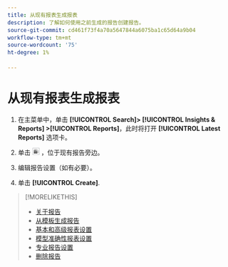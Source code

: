 ```yaml
---
title: 从现有报表生成报表
description: 了解如何使用之前生成的报告创建报告。
source-git-commit: cd461f73f4a70a5647844a6075ba1c65d64a9b04
workflow-type: tm+mt
source-wordcount: '75'
ht-degree: 1%

---
```


# 从现有报表生成报表

1. 在主菜单中，单击 **[!UICONTROL Search]> [!UICONTROL Insights & Reports] >[!UICONTROL Reports]**，此时将打开 **[!UICONTROL Latest Reports]** 选项卡。

1. 单击 ![“创建类似”按钮](/help/search-social-commerce/assets/create-similar.png "“创建类似”按钮") ，位于现有报告旁边。

1. 编辑报告设置（如有必要）。

1. 单击 **[!UICONTROL Create]**.

>[!MORELIKETHIS]
>
>* [关于报告](/help/search-social-commerce/reports/report-about.md)
>* [从模板生成报告](/help/search-social-commerce/reports/management/report-generate-from-template.md)
>* [基本和高级报表设置](/help/search-social-commerce/reports/management/basic-advanced/basic-advanced-report-settings.md)
>* [模型准确性报表设置](/help/search-social-commerce/reports/management/model-accuracy/model-accuracy-report-settings.md)
>* [专业报告设置](/help/search-social-commerce/reports/management/specialty/specialty-report-settings.md)
>* [删除报告](/help/search-social-commerce/reports/management/report-delete.md)


